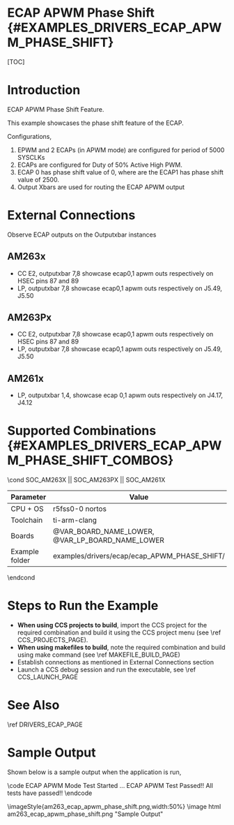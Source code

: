 # ECAP APWM Phase Shift {#EXAMPLES_DRIVERS_ECAP_APWM_PHASE_SHIFT}

[TOC]

# Introduction
ECAP APWM Phase Shift Feature.

This example showcases the phase shift feature of the ECAP.

Configurations,
1. EPWM and 2 ECAPs (in APWM mode) are configured for period of 5000 SYSCLKs
2. ECAPs are configured for Duty of 50% Active High PWM.
3. ECAP 0 has phase shift value of 0, where are the ECAP1 has phase shift value of 2500.
4. Output Xbars are used for routing the ECAP APWM output

# External Connections
Observe ECAP outputs on the Outputxbar instances
## AM263x
- CC E2, outputxbar 7,8 showcase ecap0,1 apwm outs respectively on HSEC pins 87 and 89
- LP, outputxbar 7,8 showcase ecap0,1 apwm outs respectively on J5.49, J5.50
## AM263Px
- CC E2, outputxbar 7,8 showcase ecap0,1 apwm outs respectively on HSEC pins 87 and 89
- LP, outputxbar 7,8 showcase ecap0,1 apwm outs respectively on J5.49, J5.50
## AM261x
- LP, outputxbar 1,4, showcase ecap 0,1 apwm outs respectively on J4.17, J4.12


# Supported Combinations {#EXAMPLES_DRIVERS_ECAP_APWM_PHASE_SHIFT_COMBOS}

\cond SOC_AM263X || SOC_AM263PX || SOC_AM261X

 Parameter      | Value
 ---------------|-----------
 CPU + OS       | r5fss0-0 nortos
 Toolchain      | ti-arm-clang
 Boards         | @VAR_BOARD_NAME_LOWER, @VAR_LP_BOARD_NAME_LOWER
 Example folder | examples/drivers/ecap/ecap_APWM_PHASE_SHIFT/

\endcond

# Steps to Run the Example

- **When using CCS projects to build**, import the CCS project for the required combination
  and build it using the CCS project menu (see \ref CCS_PROJECTS_PAGE).
- **When using makefiles to build**, note the required combination and build using
  make command (see \ref MAKEFILE_BUILD_PAGE)
- Establish connections as mentioned in External Connections section
- Launch a CCS debug session and run the executable, see \ref CCS_LAUNCH_PAGE

# See Also

\ref DRIVERS_ECAP_PAGE

# Sample Output

Shown below is a sample output when the application is run,

\code
ECAP APWM Mode Test Started ...
ECAP APWM Test Passed!!
All tests have passed!!
\endcode

\imageStyle{am263_ecap_apwm_phase_shift.png,width:50%}
\image html am263_ecap_apwm_phase_shift.png "Sample Output"